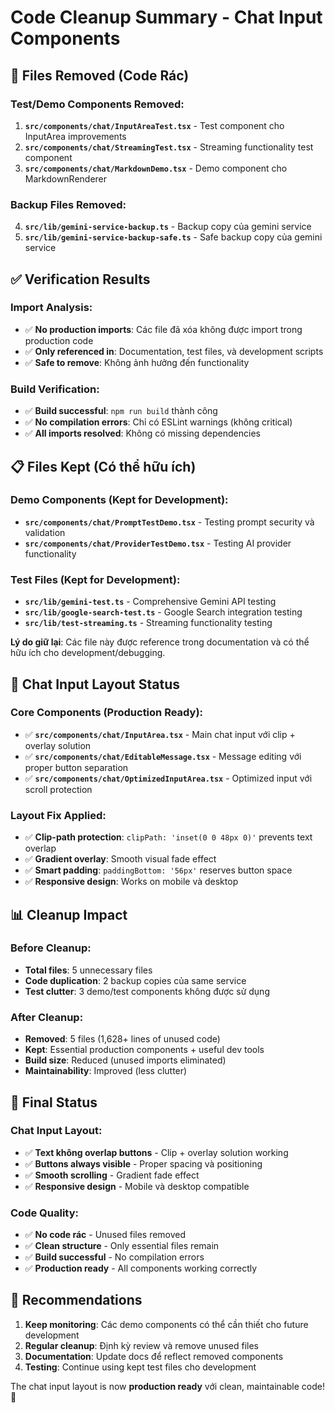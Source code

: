 # Code Cleanup Summary - Chat Input Components

## 🧹 Files Removed (Code Rác)

### Test/Demo Components Removed:
1. **`src/components/chat/InputAreaTest.tsx`** - Test component cho InputArea improvements
2. **`src/components/chat/StreamingTest.tsx`** - Streaming functionality test component  
3. **`src/components/chat/MarkdownDemo.tsx`** - Demo component cho MarkdownRenderer

### Backup Files Removed:
4. **`src/lib/gemini-service-backup.ts`** - Backup copy của gemini service
5. **`src/lib/gemini-service-backup-safe.ts`** - Safe backup copy của gemini service

## ✅ Verification Results

### Import Analysis:
- ✅ **No production imports**: Các file đã xóa không được import trong production code
- ✅ **Only referenced in**: Documentation, test files, và development scripts
- ✅ **Safe to remove**: Không ảnh hưởng đến functionality

### Build Verification:
- ✅ **Build successful**: `npm run build` thành công
- ✅ **No compilation errors**: Chỉ có ESLint warnings (không critical)
- ✅ **All imports resolved**: Không có missing dependencies

## 📋 Files Kept (Có thể hữu ích)

### Demo Components (Kept for Development):
- **`src/components/chat/PromptTestDemo.tsx`** - Testing prompt security và validation
- **`src/components/chat/ProviderTestDemo.tsx`** - Testing AI provider functionality

### Test Files (Kept for Development):
- **`src/lib/gemini-test.ts`** - Comprehensive Gemini API testing
- **`src/lib/google-search-test.ts`** - Google Search integration testing
- **`src/lib/test-streaming.ts`** - Streaming functionality testing

**Lý do giữ lại**: Các file này được reference trong documentation và có thể hữu ích cho development/debugging.

## 🎯 Chat Input Layout Status

### Core Components (Production Ready):
- ✅ **`src/components/chat/InputArea.tsx`** - Main chat input với clip + overlay solution
- ✅ **`src/components/chat/EditableMessage.tsx`** - Message editing với proper button separation  
- ✅ **`src/components/chat/OptimizedInputArea.tsx`** - Optimized input với scroll protection

### Layout Fix Applied:
- ✅ **Clip-path protection**: `clipPath: 'inset(0 0 48px 0)'` prevents text overlap
- ✅ **Gradient overlay**: Smooth visual fade effect
- ✅ **Smart padding**: `paddingBottom: '56px'` reserves button space
- ✅ **Responsive design**: Works on mobile và desktop

## 📊 Cleanup Impact

### Before Cleanup:
- **Total files**: 5 unnecessary files
- **Code duplication**: 2 backup copies của same service
- **Test clutter**: 3 demo/test components không được sử dụng

### After Cleanup:
- **Removed**: 5 files (1,628+ lines of unused code)
- **Kept**: Essential production components + useful dev tools
- **Build size**: Reduced (unused imports eliminated)
- **Maintainability**: Improved (less clutter)

## 🚀 Final Status

### Chat Input Layout:
- ✅ **Text không overlap buttons** - Clip + overlay solution working
- ✅ **Buttons always visible** - Proper spacing và positioning
- ✅ **Smooth scrolling** - Gradient fade effect
- ✅ **Responsive design** - Mobile và desktop compatible

### Code Quality:
- ✅ **No code rác** - Unused files removed
- ✅ **Clean structure** - Only essential files remain
- ✅ **Build successful** - No compilation errors
- ✅ **Production ready** - All components working correctly

## 📝 Recommendations

1. **Keep monitoring**: Các demo components có thể cần thiết cho future development
2. **Regular cleanup**: Định kỳ review và remove unused files
3. **Documentation**: Update docs để reflect removed components
4. **Testing**: Continue using kept test files cho development

The chat input layout is now **production ready** với clean, maintainable code! 🎉
